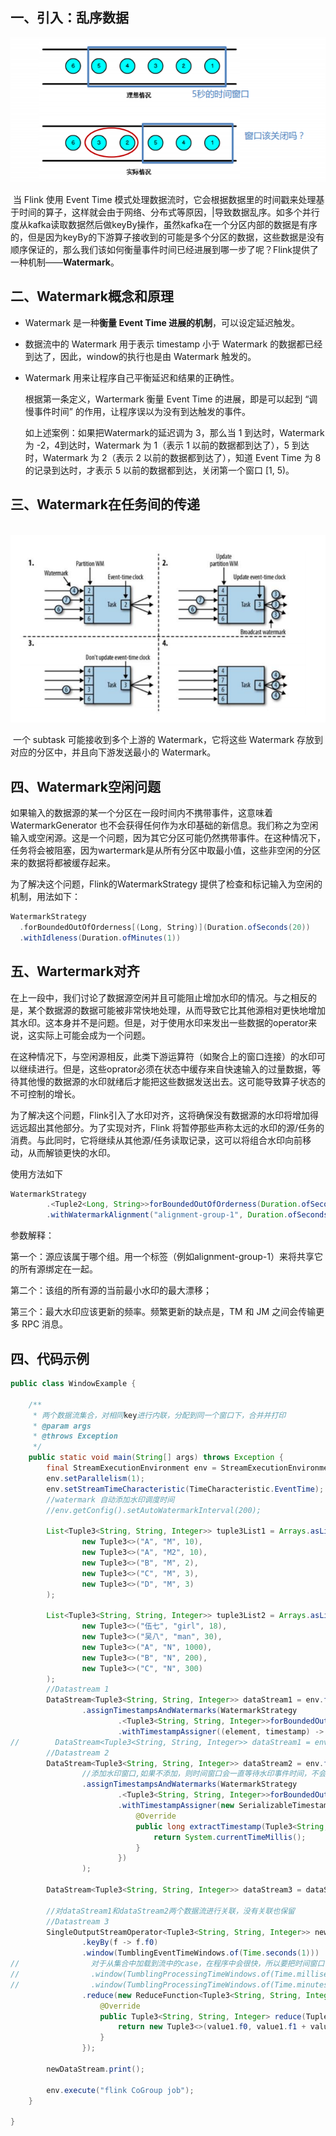 ## 一、引入：乱序数据

![image-20210216185852586](https://raw.githubusercontent.com/MingRongXi/my-study-picture/master/lateData.png)

​	当 Flink 使用 Event Time 模式处理数据流时，它会根据数据里的时间戳来处理基于时间的算子，这样就会由于网络、分布式等原因，|导致数据乱序。如多个并行度从kafka读取数据然后做keyBy操作，虽然kafka在一个分区内部的数据是有序的，但是因为keyBy的下游算子接收到的可能是多个分区的数据，这些数据是没有顺序保证的，那么我们该如何衡量事件时间已经进展到哪一步了呢？Flink提供了一种机制——**Watermark**。

## 二、Watermark概念和原理

- Watermark 是一种**衡量 Event Time 进展的机制**，可以设定延迟触发。

- 数据流中的 Watermark 用于表示 timestamp 小于 Watermark 的数据都已经到达了，因此，window的执行也是由 Watermark 触发的。

- Watermark 用来让程序自己平衡延迟和结果的正确性。

  根据第一条定义，Wartermark 衡量 Event Time 的进展，即是可以起到 “调慢事件时间” 的作用，让程序误以为没有到达触发的事件。

  如上述案例：如果把Watermark的延迟调为 3，那么当 1 到达时，Watermark 为 -2，4到达时，Watermark 为 1（表示 1 以前的数据都到达了），5 到达时，Watermark 为 2（表示 2 以前的数据都到达了），知道 Event Time 为 8 的记录到达时，才表示 5 以前的数据都到达，关闭第一个窗口 [1, 5)。

## 三、Watermark在任务间的传递

​	![image-20210216191938657](https://raw.githubusercontent.com/MingRongXi/my-study-picture/master/watermarkTrans.png)

​	一个 subtask 可能接收到多个上游的 Watermark，它将这些 Watermark 存放到对应的分区中，并且向下游发送最小的 Watermark。

## 四、Watermark空闲问题

如果输入的数据源的某一个分区在一段时间内不携带事件，这意味着 WatermarkGenerator 也不会获得任何作为水印基础的新信息。我们称之为空闲输入或空闲源。这是一个问题，因为其它分区可能仍然携带事件。在这种情况下，任务将会被阻塞，因为wartermark是从所有分区中取最小值，这些非空闲的分区来的数据将都被缓存起来。

为了解决这个问题，Flink的WatermarkStrategy 提供了检查和标记输入为空闲的机制，用法如下：

```scala
WatermarkStrategy
  .forBoundedOutOfOrderness[(Long, String)](Duration.ofSeconds(20))
  .withIdleness(Duration.ofMinutes(1))
```

## 五、Wartermark对齐

在上一段中，我们讨论了数据源空闲并且可能阻止增加水印的情况。与之相反的是，某个数据源的数据可能被非常快地处理，从而导致它比其他源相对更快地增加其水印。这本身并不是问题。但是，对于使用水印来发出一些数据的operator来说，这实际上可能会成为一个问题。

在这种情况下，与空闲源相反，此类下游运算符（如聚合上的窗口连接）的水印可以继续进行。但是，这些oprator必须在状态中缓存来自快速输入的过量数据，等待其他慢的数据源的水印就绪后才能把这些数据发送出去。这可能导致算子状态的不可控制的增长。

为了解决这个问题，Flink引入了水印对齐，这将确保没有数据源的水印将增加得远远超出其他部分。为了实现对齐，Flink 将暂停那些声称太远的水印的源/任务的消费。与此同时，它将继续从其他源/任务读取记录，这可以将组合水印向前移动，从而解锁更快的水印。

使用方法如下

```java
WatermarkStrategy
        .<Tuple2<Long, String>>forBoundedOutOfOrderness(Duration.ofSeconds(20))
        .withWatermarkAlignment("alignment-group-1", Duration.ofSeconds(20), Duration.ofSeconds(1));
```

参数解释：

第一个：源应该属于哪个组。用一个标签（例如alignment-group-1）来将共享它的所有源绑定在一起。

第二个：该组的所有源的当前最小水印的最大漂移；

第三个：最大水印应该更新的频率。频繁更新的缺点是，TM 和 JM 之间会传输更多 RPC 消息。

## 四、代码示例

```java
public class WindowExample {

    /**
     * 两个数据流集合，对相同key进行内联，分配到同一个窗口下，合并并打印
     * @param args
     * @throws Exception
     */
    public static void main(String[] args) throws Exception {
        final StreamExecutionEnvironment env = StreamExecutionEnvironment.getExecutionEnvironment();
        env.setParallelism(1);
        env.setStreamTimeCharacteristic(TimeCharacteristic.EventTime);
        //watermark 自动添加水印调度时间
        //env.getConfig().setAutoWatermarkInterval(200);

        List<Tuple3<String, String, Integer>> tuple3List1 = Arrays.asList(
                new Tuple3<>("A", "M", 10),
                new Tuple3<>("A", "M2", 10),
                new Tuple3<>("B", "M", 2),
                new Tuple3<>("C", "M", 3),
                new Tuple3<>("D", "M", 3)
        );

        List<Tuple3<String, String, Integer>> tuple3List2 = Arrays.asList(
                new Tuple3<>("伍七", "girl", 18),
                new Tuple3<>("吴八", "man", 30),
                new Tuple3<>("A", "N", 1000),
                new Tuple3<>("B", "N", 200),
                new Tuple3<>("C", "N", 300)
        );
        //Datastream 1
        DataStream<Tuple3<String, String, Integer>> dataStream1 = env.fromCollection(tuple3List1)
                .assignTimestampsAndWatermarks(WatermarkStrategy
                        .<Tuple3<String, String, Integer>>forBoundedOutOfOrderness(Duration.ofSeconds(2))
                        .withTimestampAssigner((element, timestamp) -> System.currentTimeMillis()));
//        DataStream<Tuple3<String, String, Integer>> dataStream1 = env.fromCollection(tuple3List1);
        //Datastream 2
        DataStream<Tuple3<String, String, Integer>> dataStream2 = env.fromCollection(tuple3List2)
                //添加水印窗口,如果不添加，则时间窗口会一直等待水印事件时间，不会执行apply
                .assignTimestampsAndWatermarks(WatermarkStrategy
                        .<Tuple3<String, String, Integer>>forBoundedOutOfOrderness(Duration.ofSeconds(2))
                        .withTimestampAssigner(new SerializableTimestampAssigner<Tuple3<String, String, Integer>>() {
                            @Override
                            public long extractTimestamp(Tuple3<String, String, Integer> element, long timestamp) {
                                return System.currentTimeMillis();
                            }
                        })
                );

        DataStream<Tuple3<String, String, Integer>> dataStream3 = dataStream1.union(dataStream2);

        //对dataStream1和dataStream2两个数据流进行关联，没有关联也保留
        //Datastream 3
        SingleOutputStreamOperator<Tuple3<String, String, Integer>> newDataStream = dataStream3
                .keyBy(f -> f.f0)
                .window(TumblingEventTimeWindows.of(Time.seconds(1)))
//                对于从集合中加载到流中的case，在程序中会很快，所以要把时间窗口设置小
//                .window(TumblingProcessingTimeWindows.of(Time.milliseconds(5L)))
//                .window(TumblingProcessingTimeWindows.of(Time.minutes(1L)))
                .reduce(new ReduceFunction<Tuple3<String, String, Integer>>() {
                    @Override
                    public Tuple3<String, String, Integer> reduce(Tuple3<String, String, Integer> value1, Tuple3<String, String, Integer> value2) throws Exception {
                        return new Tuple3<>(value1.f0, value1.f1 + value2.f1, value1.f2 + value2.f2);
                    }
                });

        newDataStream.print();

        env.execute("flink CoGroup job");
    }

}
```
